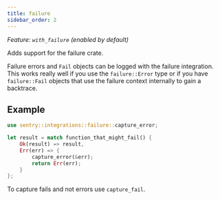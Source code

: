 ```yaml
---
title: failure
sidebar_order: 2
---
```


*Feature: `with_failure` (enabled by default)*

Adds support for the failure crate.

Failure errors and `Fail` objects can be logged with the failure integration.
This works really well if you use the `failure::Error` type or if you have
`failure::Fail` objects that use the failure context internally to gain a
backtrace.

## Example

```rust
use sentry::integrations::failure::capture_error;

let result = match function_that_might_fail() {
    Ok(result) => result,
    Err(err) => {
        capture_error(&err);
        return Err(err);
    }
};
```

To capture fails and not errors use `capture_fail`.
